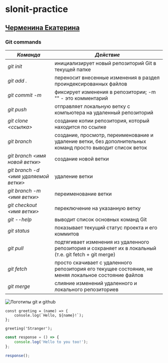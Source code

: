 # slonit-practice

## [Черменина Екатерина](https://github.com/KatjaEC)

### Git commands 

| ***Команда***        | ***Действие*** |
| ---------------------| ---------|
| *git init*           | инициализирует новый репозиторий Git в текущей папке |
| *git add .*          | переносит внесенные изменения в раздел проиндексированных файлов |
| *git commit -m*      | фиксирует изменения в репозитории; -m "" - это комментарий       |
| *git push*           | отправляет локальную ветку с компьютера на удаленный репозиторий | 
| *git clone <ссылка>* | создание копии репозитория, который находится по ссылке |
| *git branch*         | создание, просмотр, переименование и удаление ветки, без дополнительных команд просто выводит список веток |
| *git branch <имя новой ветки>*| создание новой ветки |
| *git branch -d <имя удаляемой ветки>* | удаление ветки |
| *git branch -m <имя ветки>* | переименование ветки |
| *git checkout <имя ветки>* | переключение на указанную ветку |
| *git --help* | выводит список основных команд Git |
| *git status* | показывает текущий статус проекта и его коммитов |
| *git pull* | подтягивает изменения из удаленного репозитория и сохраняет их в локальный (т.е. git fetch + git merge) |
| *git fetch* | просто скачивает с удаленного репозитория его текущее состояние, не меняя локальное состояние файлов |
| *git merge* | слияние изменений удаленного и локального репозиториев |

![Логотипы git и github](https://robsonsousa.com/wp-content/uploads/2023/03/git.png)

```
const greeting = (name) => {
    console.log(`Hello, ${name}!`);
};

greeting('Stranger');

```

```javascript
const response = () => {
    console.log('Hello to you too!');
};

response();

```